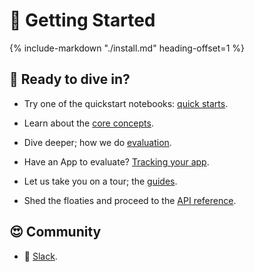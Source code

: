 # 🚀 Getting Started

{%
   include-markdown "./install.md"
   heading-offset=1
%}

## 🤿 Ready to dive in?

* Try one of the quickstart notebooks: [quick starts](quickstarts/quickstart).

* Learn about the [core concepts](core_concepts/feedback_functions).

* Dive deeper; how we do [evaluation](../evaluation/feedback_functions).

* Have an App to evaluate? [Tracking your app](../tracking/instrumentation).

* Let us take you on a tour; the [guides](../guides/use_cases_any).

* Shed the floaties and proceed to the [API reference](../api/tru).

## 😍 Community

* 🙋 [Slack](https://communityinviter.com/apps/aiqualityforum/josh).
